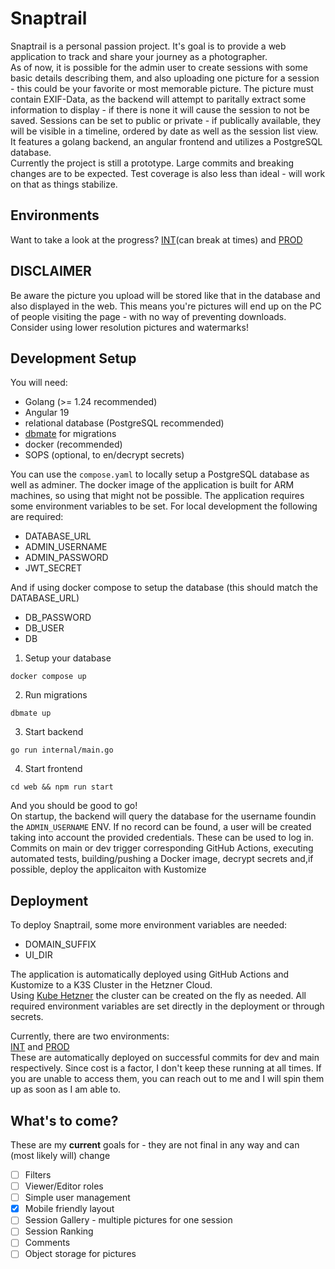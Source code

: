 # Snaptrail

Snaptrail is a personal passion project. It's goal is to provide a web application to track and share your journey as a photographer.\
As of now, it is possible for the admin user to create sessions with some basic details describing them, and also uploading one picture for a session - this could be your favorite or most memorable picture. The picture must contain EXIF-Data, as the backend will attempt to paritally extract some information to display - if there is none it will cause the session to not be saved.
Sessions can be set to public or private - if publically available, they will be visible in a timeline, ordered by date as well as the session list view.
It features a golang backend, an angular frontend and utilizes a PostgreSQL database.\
Currently the project is still a prototype. Large commits and breaking changes are to be expected. Test coverage is also less than ideal - will work on that as things stabilize.

## Environments

Want to take a look at the progress?
[INT](https://int.snaptrail.markusharder.com/ui/)(can break at times) and [PROD](https://snaptrail.markusharder.com/ui/)

## DISCLAIMER

Be aware the picture you upload will be stored like that in the database and also displayed in the web.
This means you're pictures will end up on the PC of people visiting the page - with no way of preventing downloads. Consider using lower resolution pictures and watermarks!

## Development Setup

You will need:

- Golang (>= 1.24 recommended)
- Angular 19
- relational database (PostgreSQL recommended)
- [dbmate](https://github.com/amacneil/dbmate) for migrations
- docker (recommended)
- SOPS (optional, to en/decrypt secrets)

You can use the `compose.yaml` to locally setup a PostgreSQL database as well as adminer.
The docker image of the application is built for ARM machines, so using that might not be possible.
The application requires some environment variables to be set.
For local development the following are required:

- DATABASE_URL
- ADMIN_USERNAME
- ADMIN_PASSWORD
- JWT_SECRET

And if using docker compose to setup the database (this should match the DATABASE_URL)

- DB_PASSWORD
- DB_USER
- DB

1. Setup your database

```
docker compose up
```

2. Run migrations

```
dbmate up
```

3. Start backend

```
go run internal/main.go
```

4. Start frontend

```
cd web && npm run start
```

And you should be good to go!\
On startup, the backend will query the database for the username foundin the `ADMIN_USERNAME` ENV. If no record can be found, a user will be created taking into account the provided credentials. These can be used to log in.\
Commits on main or dev trigger corresponding GitHub Actions, executing automated tests, building/pushing a Docker image, decrypt secrets and,if possible, deploy the applicaiton with Kustomize

## Deployment

To deploy Snaptrail, some more environment variables are needed:

- DOMAIN_SUFFIX
- UI_DIR

The application is automatically deployed using GitHub Actions and Kustomize to a K3S Cluster in the Hetzner Cloud.\
Using [Kube Hetzner](https://github.com/kube-hetzner/terraform-hcloud-kube-hetzner) the cluster can be created on the fly as needed.
All required environment variables are set directly in the deployment or through secrets.

Currently, there are two environments:\
[INT](https://int.snaptrail.markusharder.com/ui/) and [PROD](https://snaptrail.markusharder.com/ui/)\
These are automatically deployed on successful commits for dev and main respectively.
Since cost is a factor, I don't keep these running at all times. If you are unable to access them, you can reach out to me and I will spin them up as soon as I am able to.

## What's to come?

These are my **current** goals for - they are not final in any way and can (most likely will) change

- [ ] Filters
- [ ] Viewer/Editor roles
- [ ] Simple user management
- [x] Mobile friendly layout
- [ ] Session Gallery - multiple pictures for one session
- [ ] Session Ranking
- [ ] Comments
- [ ] Object storage for pictures

